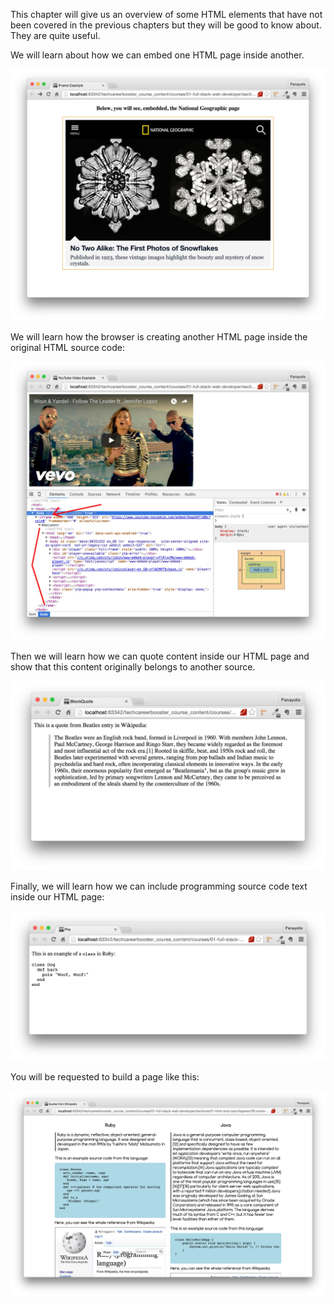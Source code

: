 This chapter will give us an overview of some HTML elements that have not been covered in the previous chapters
but they will be good to know about. They are quite useful.

We will learn about how we can embed one HTML page inside another.

![./images/iFrame Styled](./images/national-geographic-in-iframe-with-style.jpg)

We will learn how the browser is creating another HTML page inside the original HTML source code:

![./images/iFrame content is and HTML page](./images/iframe-developer-tools-inspection.jpg)

Then we will learn how we can quote content inside our HTML page and show that this content originally belongs to another source.

![./images/Blockquote Example with some Styling](./images/blockquote-example-with-styling.jpg)

Finally, we will learn how we can include programming source code text inside our HTML page:

![./images/Pre-formatted text printed with the help of pre tag](./images/pre-formatted-text-printed-with-pre-tag.jpg)

You will be requested to build a page like this:

![./images/Web Page for Task with Other HTML Elements](./images/task-two-languages-references.jpg)

